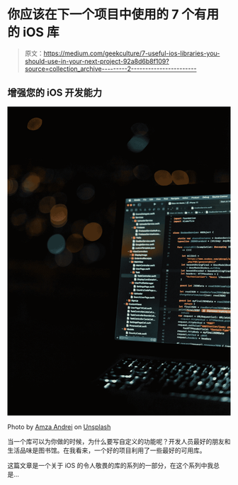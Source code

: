 # 你应该在下一个项目中使用的 7 个有用的 iOS 库

> 原文：<https://medium.com/geekculture/7-useful-ios-libraries-you-should-use-in-your-next-project-92a8d6b8f109?source=collection_archive---------2----------------------->

## 增强您的 iOS 开发能力

![](img/17a9b5343c7b12c885c2ceb5e786f3da.png)

Photo by [Amza Andrei](https://unsplash.com/@andreiamza2000?utm_source=medium&utm_medium=referral) on [Unsplash](https://unsplash.com?utm_source=medium&utm_medium=referral)

当一个库可以为你做的时候，为什么要写自定义的功能呢？开发人员最好的朋友和生活品味是图书馆。在我看来，一个好的项目利用了一些最好的可用库。

这篇文章是一个关于 iOS 的令人敬畏的库的系列的一部分，在这个系列中我总是…